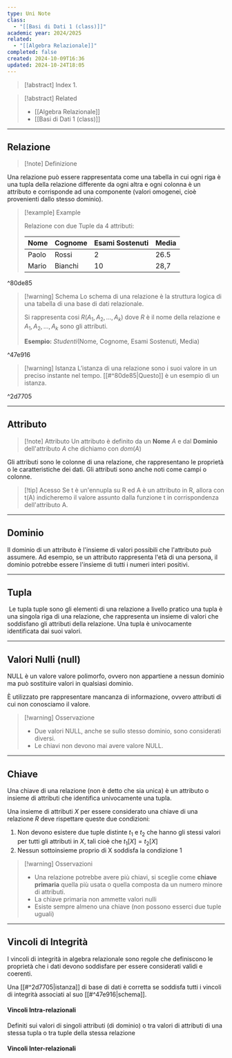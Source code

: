 ```yaml
---
type: Uni Note
class:
  - "[[Basi di Dati 1 (class)]]"
academic year: 2024/2025
related:
  - "[[Algebra Relazionale]]"
completed: false
created: 2024-10-09T16:36
updated: 2024-10-24T18:05
---
```

>[!abstract] Index
>1. 

>[!abstract] Related
>- [[Algebra Relazionale]]
>- [[Basi di Dati 1 (class)]]

---
## Relazione

>[!note] Definizione
>

Una relazione può essere rappresentata come una tabella in cui ogni riga è una tupla della relazione differente da ogni altra e ogni colonna è un attributo e corrisponde ad una componente (valori omogenei, cioè provenienti dallo stesso dominio).

>[!example] Example
>
>Relazione con due Tuple da 4 attributi:
>
>| Nome  | Cognome | Esami Sostenuti | Media |
>| ----- | ------- | --------------- | ----- |
>| Paolo | Rossi   | 2               | 26.5  |
>| Mario | Bianchi | 10              | 28,7  |

^80de85

>[!warning] Schema
>Lo schema di una relazione è la struttura logica di una tabella di una base di dati relazionale.
>
>Si rappresenta cosi $R(A_{1}, A_{2}, \dots, A_{k})$ dove $R$ è il nome della relazione e $A_{1}, A_{2}, \dots, A_{k}$ sono gli attributi.
>
>**Esempio:** $Studenti(\text{Nome},\ \text{Cognome},\ \text{Esami Sostenuti},\ \text{Media})$

^47e916

>[!warning] Istanza
>L’istanza di una relazione sono i suoi valore in un preciso instante nel tempo. [[#^80de85|Questo]] è un esempio di un istanza.

^2d7705

---
## Attributo

>[!note] Attributo
>Un attributo è definito da un **Nome** $A$ e dal **Dominio** dell'attributo $A$ che dichiamo con $dom(A)$

Gli attributi sono le colonne di una relazione, che rappresentano le proprietà o le caratteristiche dei dati. Gli attributi sono anche noti come campi o colonne.

>[!tip] Acesso
> Se t è un'ennupla su R ed A è un attributo in R, allora con t(A) indicheremo il valore assunto dalla funzione t in corrispondenza dell'attributo A.

---
## Dominio

Il dominio di un attributo è l'insieme di valori possibili che l'attributo può assumere. Ad esempio, se un attributo rappresenta l'età di una persona, il dominio potrebbe essere l'insieme di tutti i numeri interi positivi.

---
## Tupla

 Le tupla tuple sono gli elementi di una relazione a livello pratico una tupla è una singola riga di una relazione, che rappresenta un insieme di valori che soddisfano gli attributi della relazione. Una tupla è univocamente identificata dai suoi valori.

---
## Valori Nulli (null)

NULL è un valore valore polimorfo, ovvero non appartiene a nessun dominio ma può sostituire valori in qualsiasi dominio.

È utilizzato pre rappresentare mancanza di informazione, ovvero attributi di cui non conosciamo il valore.

>[!warning] Osservazione
>- Due valori NULL, anche se sullo stesso dominio, sono considerati diversi.
>- Le chiavi non devono mai avere valore NULL.

---
## Chiave

Una chiave di una relazione (non è detto che sia unica) è un attributo o insieme di attributi che identifica univocamente una tupla.

Una insieme di attributi $X$ per essere considerato una chiave di una relazione $R$ deve rispettare queste due condizioni:
1. Non devono esistere due tuple distinte $t_{1}$ e $t_{2}$ che hanno gli stessi valori per tutti gli attributi in $X$, tali cioè che $t_{1}[X] = t_{2}[X]$
2. Nessun sottoinsieme proprio di X soddisfa la condizione 1

>[!warning] Osservazioni
>- Una relazione potrebbe avere più chiavi, si sceglie come **chiave primaria** quella più usata o quella composta da un numero minore di attributi.
>- La chiave primaria non ammette valori nulli
>- Esiste sempre almeno una chiave (non possono esserci due tuple uguali)

---
## Vincoli di Integrità

I vincoli di integrità in algebra relazionale sono regole che definiscono le proprietà che i dati devono soddisfare per essere considerati validi e coerenti. 

Una [[#^2d7705|istanza]] di base di dati è corretta se soddisfa tutti i vincoli di integrità associati al suo [[#^47e916|schema]].


#### Vincoli Intra-relazionali

Definiti sui valori di singoli attributi (di dominio) o tra valori di attributi di una stessa tupla o tra tuple della stessa relazione

#### Vincoli Inter-relazionali





